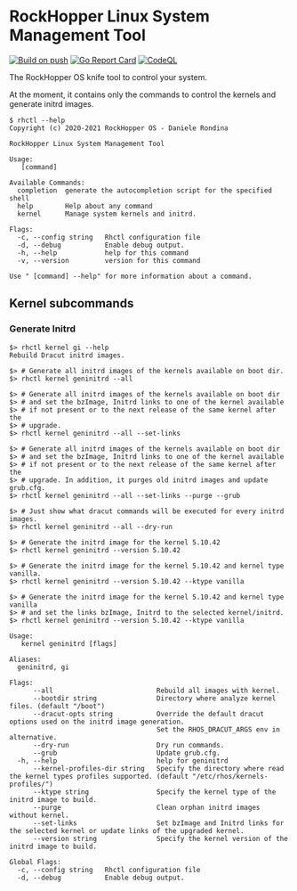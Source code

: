 # RockHopper Linux System Management Tool

[![Build on push](https://github.com/funtoo/rhctl/actions/workflows/push.yml/badge.svg)](https://github.com/funtoo/rhctl/actions/workflows/push.yml)
[![Go Report Card](https://goreportcard.com/badge/github.com/funtoo/rhctl)](https://goreportcard.com/report/github.com/funtoo/rhctl)
[![CodeQL](https://github.com/funtoo/rhctl/actions/workflows/codeql-analysis.yml/badge.svg)](https://github.com/funtoo/rhctl/actions/workflows/codeql-analysis.yml)

The RockHopper OS knife tool to control your system.

At the moment, it contains only the commands to control
the kernels and generate initrd images.


```
$ rhctl --help
Copyright (c) 2020-2021 RockHopper OS - Daniele Rondina

RockHopper Linux System Management Tool

Usage:
   [command]

Available Commands:
  completion  generate the autocompletion script for the specified shell
  help        Help about any command
  kernel      Manage system kernels and initrd.

Flags:
  -c, --config string   Rhctl configuration file
  -d, --debug           Enable debug output.
  -h, --help            help for this command
  -v, --version         version for this command

Use " [command] --help" for more information about a command.
```

## Kernel subcommands

### Generate Initrd

```
$> rhctl kernel gi --help
Rebuild Dracut initrd images.

$> # Generate all initrd images of the kernels available on boot dir.
$> rhctl kernel geninitrd --all

$> # Generate all initrd images of the kernels available on boot dir
$> # and set the bzImage, Initrd links to one of the kernel available
$> # if not present or to the next release of the same kernel after the
$> # upgrade.
$> rhctl kernel geninitrd --all --set-links

$> # Generate all initrd images of the kernels available on boot dir
$> # and set the bzImage, Initrd links to one of the kernel available
$> # if not present or to the next release of the same kernel after the
$> # upgrade. In addition, it purges old initrd images and update grub.cfg.
$> rhctl kernel geninitrd --all --set-links --purge --grub

$> # Just show what dracut commands will be executed for every initrd images.
$> rhctl kernel geninitrd --all --dry-run

$> # Generate the initrd image for the kernel 5.10.42
$> rhctl kernel geninitrd --version 5.10.42

$> # Generate the initrd image for the kernel 5.10.42 and kernel type vanilla.
$> rhctl kernel geninitrd --version 5.10.42 --ktype vanilla

$> # Generate the initrd image for the kernel 5.10.42 and kernel type vanilla
$> # and set the links bzImage, Initrd to the selected kernel/initrd.
$> rhctl kernel geninitrd --version 5.10.42 --ktype vanilla

Usage:
   kernel geninitrd [flags]

Aliases:
  geninitrd, gi

Flags:
      --all                          Rebuild all images with kernel.
      --bootdir string               Directory where analyze kernel files. (default "/boot")
      --dracut-opts string           Override the default dracut options used on the initrd image generation.
                                     Set the RHOS_DRACUT_ARGS env in alternative.
      --dry-run                      Dry run commands.
      --grub                         Update grub.cfg.
  -h, --help                         help for geninitrd
      --kernel-profiles-dir string   Specify the directory where read the kernel types profiles supported. (default "/etc/rhos/kernels-profiles/")
      --ktype string                 Specify the kernel type of the initrd image to build.
      --purge                        Clean orphan initrd images without kernel.
      --set-links                    Set bzImage and Initrd links for the selected kernel or update links of the upgraded kernel.
      --version string               Specify the kernel version of the initrd image to build.

Global Flags:
  -c, --config string   Rhctl configuration file
  -d, --debug           Enable debug output.
```


